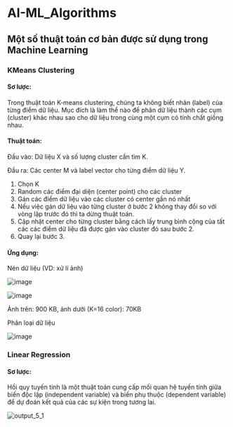 # AI-ML_Algorithms
## Một số thuật toán cơ bản được sử dụng trong Machine Learning
### KMeans Clustering
#### Sơ lược: 
Trong thuật toán K-means clustering, chúng ta không biết nhãn (label) của từng điểm dữ liệu. Mục đích là làm thể nào để phân dữ liệu thành các cụm (cluster) khác nhau sao cho dữ liệu trong cùng một cụm có tính chất giống nhau.
#### Thuật toán:
Đầu vào: Dữ liệu X và số lượng cluster cần tìm K.

Đầu ra: Các center M và label vector cho từng điểm dữ liệu Y.
1. Chọn K
2. Random các điểm đại diện (center point) cho các cluster
3. Gán các điểm dữ liệu vào các cluster có center gần nó nhất
4. Nếu việc gán dữ liệu vào từng cluster ở bước 2 không thay đổi so với vòng lặp trước đó thì ta dừng thuật toán.
5. Cập nhật center cho từng cluster bằng cách lấy trung bình cộng của tất các các điểm dữ liệu đã được gán vào cluster đó sau bước 2.
6. Quay lại bước 3.

#### Ứng dụng:
Nén dữ liệu (VD: xử lí ảnh)

![image](https://user-images.githubusercontent.com/105925707/215094530-2cb57eeb-66c4-4092-bbfb-14347953accd.png)

![image](https://user-images.githubusercontent.com/105925707/215094551-e91c1bac-845f-4f7d-81e6-b896b1d9027b.png)

Ảnh trên: 900 KB, ảnh dưới (K=16 color): 70KB


Phân loại dữ liệu

![image](https://user-images.githubusercontent.com/105925707/215094486-4b53c0a8-089f-48a0-a256-cd1384ffc9fa.png)


### Linear Regression
#### Sơ lược:
Hồi quy tuyến tính là một thuật toán cung cấp mối quan hệ tuyến tính giữa biến độc lập (independent variable) và biến phụ thuộc (dependent variable) để dự đoán kết quả của các sự kiện trong tương lai.

![output_5_1](https://user-images.githubusercontent.com/105925707/215088605-7dfd26d7-e909-4eba-ba84-dfe418bccd6c.png)
